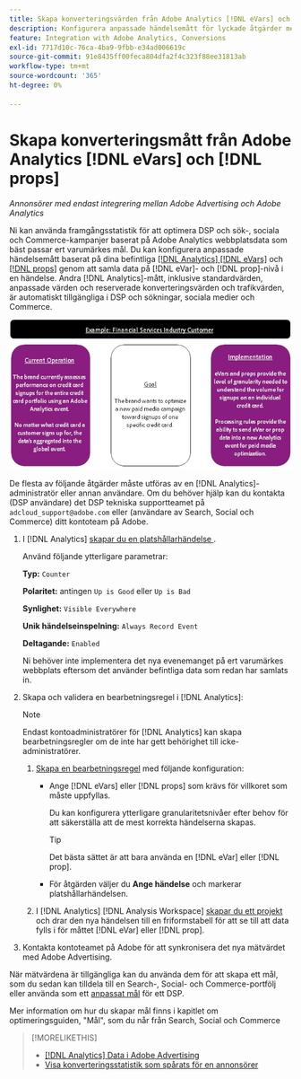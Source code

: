 ```yaml
---
title: Skapa konverteringsvärden från Adobe Analytics [!DNL eVars] och proffs
description: Konfigurera anpassade händelsemått för lyckade åtgärder med data på  [!DNL eVar]- och [!DNL prop]-nivå.
feature: Integration with Adobe Analytics, Conversions
exl-id: 7717d10c-76ca-4ba9-9fbb-e34ad006619c
source-git-commit: 91e8435ff00feca804dfa2f4c323f88ee31813ab
workflow-type: tm+mt
source-wordcount: '365'
ht-degree: 0%

---
```


# Skapa konverteringsmått från Adobe Analytics [!DNL eVars] och [!DNL props]

*Annonsörer med endast integrering mellan Adobe Advertising och Adobe Analytics*

Ni kan använda framgångsstatistik för att optimera DSP och sök-, sociala och Commerce-kampanjer baserat på Adobe Analytics webbplatsdata som bäst passar ert varumärkes mål. Du kan konfigurera anpassade händelsemått baserat på dina befintliga [[!DNL Analytics] [!DNL eVars]](https://experienceleague.adobe.com/docs/analytics/components/dimensions/evar.html?lang=sv-SE) och [[!DNL props]](https://experienceleague.adobe.com/docs/analytics/components/dimensions/prop.html?lang=sv-SE) genom att samla data på [!DNL eVar]- och [!DNL prop]-nivå i en händelse. Andra [!DNL Analytics]-mått, inklusive standardvärden, anpassade värden och reserverade konverteringsvärden och trafikvärden, är automatiskt tillgängliga i DSP och sökningar, sociala medier och Commerce.

![Exempel på användning](/help/integrations/assets/a4adc-conversion-evar-example.jpg "Exempel på användning")

De flesta av följande åtgärder måste utföras av en [!DNL Analytics]-administratör eller annan användare. Om du behöver hjälp kan du kontakta (DSP användare) det DSP tekniska supportteamet på `adcloud_support@adobe.com` eller (användare av Search, Social och Commerce) ditt kontoteam på Adobe.

1. I [!DNL Analytics] [skapar du en platshållarhändelse ](https://experienceleague.adobe.com/sv/docs/analytics/admin/admin-tools/manage-report-suites/edit-report-suite/conversion-variables/success-event).

   Använd följande ytterligare parametrar:

   **Typ:** `Counter`

   **Polaritet:** antingen `Up is Good` eller `Up is Bad`

   **Synlighet:** `Visible Everywhere`

   **Unik händelseinspelning:** `Always Record Event`

   **Deltagande:** `Enabled`

   Ni behöver inte implementera det nya evenemanget på ert varumärkes webbplats eftersom det använder befintliga data som redan har samlats in.

1. Skapa och validera en bearbetningsregel i [!DNL Analytics]:

   >[!NOTE]
   >
   >Endast kontoadministratörer för [!DNL Analytics] kan skapa bearbetningsregler om de inte har gett behörighet till icke-administratörer.

   1. [Skapa en bearbetningsregel](https://experienceleague.adobe.com/docs/analytics/admin/admin-tools/manage-report-suites/edit-report-suite/report-suite-general/c-processing-rules/c-processing-rules-configuration/t-processing-rules.html?lang=sv-SE) med följande konfiguration:

      * Ange [!DNL eVars] eller [!DNL props] som krävs för villkoret som måste uppfyllas.

        Du kan konfigurera ytterligare granularitetsnivåer efter behov för att säkerställa att de mest korrekta händelserna skapas.

        >[!TIP]
        >
        >Det bästa sättet är att bara använda en [!DNL eVar] eller [!DNL prop].

      * För åtgärden väljer du **Ange händelse** och markerar platshållarhändelsen.

   1. I [!DNL Analytics] [!DNL Analysis Workspace] [skapar du ett projekt](https://experienceleague.adobe.com/docs/analytics/analyze/analysis-workspace/home.html?lang=sv-SE) och drar den nya händelsen till en friformstabell för att se till att data fylls i för måttet [!DNL eVar] eller [!DNL prop].

1. Kontakta kontoteamet på Adobe för att synkronisera det nya mätvärdet med Adobe Advertising.

När mätvärdena är tillgängliga kan du använda dem för att skapa ett mål, som du sedan kan tilldela till en Search-, Social- och Commerce-portfölj eller använda som ett [anpassat mål](/help/dsp/optimization/custom-goal.md) för ett DSP.

Mer information om hur du skapar mål finns i kapitlet om optimeringsguiden, &quot;Mål&quot;, som du når från Search, Social och Commerce

>[!MORELIKETHIS]
>
>* [[!DNL Analytics] Data i Adobe Advertising](/help/integrations/analytics/analytics-data-in-advertising.md)
>* [Visa konverteringsstatistik som spårats för en annonsörer](/help/search-social-commerce/admin/conversion-metrics/conversion-metric-view-tracked.md)
